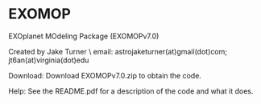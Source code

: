 # EXOMOP
EXOplanet MOdeling Package (EXOMOPv7.0)

Created by Jake Turner \\
email: astrojaketurner(at)gmail(dot)com; jt6an(at)virginia(dot)edu

Download: Download EXOMOPv7.0.zip to obtain the code.  

Help: See the README.pdf for a description of the code and what it does. 
